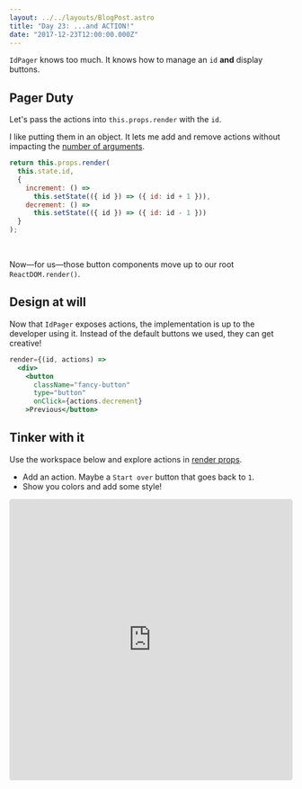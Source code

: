 ```yaml
---
layout: ../../layouts/BlogPost.astro
title: "Day 23: ...and ACTION!"
date: "2017-12-23T12:00:00.000Z"
---
```


<div class="measure">

`IdPager` knows too much. It knows how to manage an `id` **and** display buttons.

## Pager Duty

Let's pass the actions into `this.props.render` with the `id`.

I like putting them in an object.
It lets me add and remove actions without impacting the [number of arguments](https://en.wikipedia.org/wiki/Arity).

<div class="short-code">

```jsx
return this.props.render(
  this.state.id,
  {
    increment: () =>
      this.setState(({ id }) => ({ id: id + 1 })),
    decrement: () =>
      this.setState(({ id }) => ({ id: id - 1 }))
  }
);
```
</div>

<br />

Now—for us—those button components move up to our root `ReactDOM.render()`.

## Design at will

Now that `IdPager` exposes actions, the implementation is up to the developer using it. Instead of the default buttons we used, they can get creative!

<div class="short-code">

```jsx
render={(id, actions) =>
  <div>
    <button
      className="fancy-button"
      type="button"
      onClick={actions.decrement}
    >Previous</button>
```

</div>

## Tinker with it

Use the workspace below and explore actions in [render props](/2017/19).

* Add an action. Maybe a `Start over` button that goes back to `1`.
* Show you colors and add some style!

</div>

<iframe src="https://codesandbox.io/embed/ly29ro7okl" style="width:100%; height:500px; border:0; border-radius: 4px; overflow:hidden;" sandbox="allow-modals allow-forms allow-popups allow-scripts allow-same-origin"></iframe>
